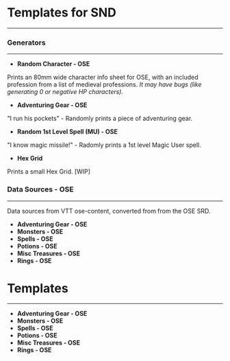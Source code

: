 # **Templates for SND**

---

### Generators 

---

* **Random Character - OSE**

Prints an 80mm wide character info sheet for OSE, with an included profession from a list of medieval professions.
*It may have bugs (like generating 0 or negative HP characters).*

* **Adventuring Gear - OSE**

"I run his pockets" - Randomly prints a piece of adventuring gear.

* **Random 1st Level Spell (MU) - OSE**

"I know magic missile!" - Radomly prints a 1st level Magic User spell.

* **Hex Grid**

Prints a small Hex Grid. [WIP]

### Data Sources - OSE

---

Data sources from VTT ose-content, converted from from the OSE SRD.

* **Adventuring Gear - OSE**
* **Monsters - OSE**
* **Spells - OSE**
* **Potions - OSE**
* **Misc Treasures - OSE**
* **Rings - OSE**

# Templates

---

* **Adventuring Gear - OSE**
* **Monsters - OSE**
* **Spells - OSE**
* **Potions - OSE**
* **Misc Treasures - OSE**
* **Rings - OSE**
